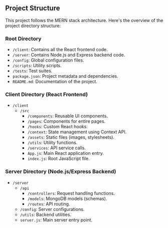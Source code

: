 ## Project Structure

This project follows the MERN stack architecture. Here's the overview of the project directory structure:

### Root Directory

- `/client`: Contains all the React frontend code.
- `/server`: Contains Node.js and Express backend code.
- `/config`: Global configuration files.
- `/scripts`: Utility scripts.
- `/tests`: Test suites.
- `package.json`: Project metadata and dependencies.
- `README.md`: Documentation of the project.

### Client Directory (React Frontend)

- `/client`
    - `/src`
        - `/components`: Reusable UI components.
        - `/pages`: Components for entire pages.
        - `/hooks`: Custom React hooks.
        - `/context`: State management using Context API.
        - `/assets`: Static files (images, stylesheets).
        - `/utils`: Utility functions.
        - `/services`: API service calls.
        - `App.js`: Main React application entry.
        - `index.js`: Root JavaScript file.

### Server Directory (Node.js/Express Backend)

- `/server`
    - `/api`
        - `/controllers`: Request handling functions.
        - `/models`: MongoDB models (schemas).
        - `/routes`: API routing.
    - `/config`: Server configurations.
    - `/utils`: Backend utilities.
    - `server.js`: Main server entry point.